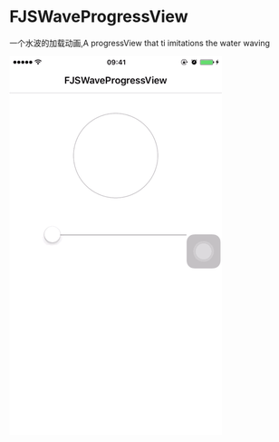 # FJSWaveProgressView
一个水波的加载动画,A progressView that ti imitations the water waving   

![image](https://github.com/BestJoker/FJSWaveProgressView/blob/master/FJSWaveProgressView.gif?raw=true)   

